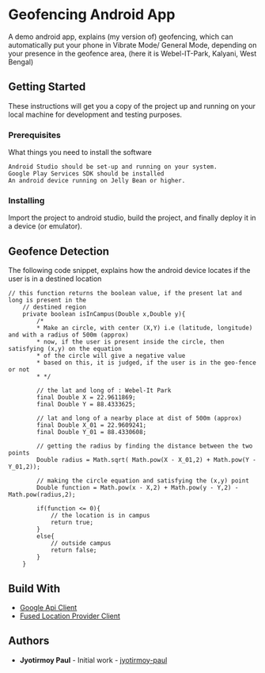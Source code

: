 # Geofencing Android App
A demo android app, explains (my version of) geofencing, which can automatically put your phone in Vibrate Mode/ General Mode, depending on your presence in the geofence area, (here it is Webel-IT-Park, Kalyani, West Bengal)

## Getting Started
These instructions will get you a copy of the project up and running on your local machine for development and testing purposes.

### Prerequisites
What things you need to install the software

```
Android Studio should be set-up and running on your system.
Google Play Services SDK should be installed
An android device running on Jelly Bean or higher.
```

### Installing
Import the project to android studio, build the project, and finally deploy it in a device (or emulator).

## Geofence Detection
The following code snippet, explains how the android device locates if the user is in a destined location
```
// this function returns the boolean value, if the present lat and long is present in the
    // destined region
    private boolean isInCampus(Double x,Double y){
        /*
        * Make an circle, with center (X,Y) i.e (latitude, longitude) and with a radius of 500m (approx)
        * now, if the user is present inside the circle, then satisfying (x,y) on the equation
        * of the circle will give a negative value
        * based on this, it is judged, if the user is in the geo-fence or not
        * */

        // the lat and long of : Webel-It Park
        final Double X = 22.9611869;
        final Double Y = 88.4333625;

        // lat and long of a nearby place at dist of 500m (approx)
        final Double X_01 = 22.9609241;
        final Double Y_01 = 88.4330608;

        // getting the radius by finding the distance between the two points
        Double radius = Math.sqrt( Math.pow(X - X_01,2) + Math.pow(Y - Y_01,2));

        // making the circle equation and satisfying the (x,y) point
        Double function = Math.pow(x - X,2) + Math.pow(y - Y,2) - Math.pow(radius,2);

        if(function <= 0){
            // the location is in campus
            return true;
        }
        else{
            // outside campus
            return false;
        }
    }

```
## Build With
* [Google Api Client](https://developers.google.com/android/reference/com/google/android/gms/common/api/GoogleApiClient)
* [Fused Location Provider Client](https://developers.google.com/android/reference/com/google/android/gms/location/FusedLocationProviderClient)
## Authors
* **Jyotirmoy Paul** - Initial work - [jyotirmoy-paul](https://github.com/jyotirmoy-paul)

